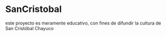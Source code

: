# SanCristobal
este proyecto es meramente educativo, con fines de difundir la cultura de San Cristóbal Chayuco 
